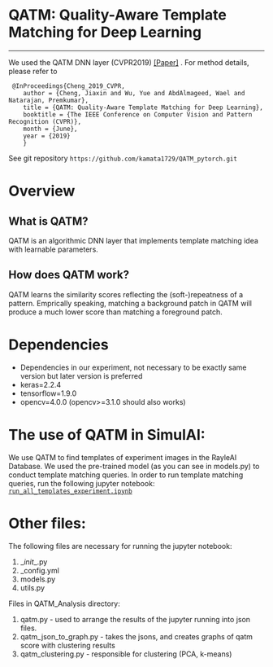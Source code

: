 # **QATM**: Quality-Aware Template Matching for Deep Learning


***
We used the QATM DNN layer (CVPR2019) [[Paper]](http://openaccess.thecvf.com/content_CVPR_2019/papers/Cheng_QATM_Quality-Aware_Template_Matching_for_Deep_Learning_CVPR_2019_paper.pdf)
. For method details, please refer to 

```
 @InProceedings{Cheng_2019_CVPR,
    author = {Cheng, Jiaxin and Wu, Yue and AbdAlmageed, Wael and Natarajan, Premkumar},
    title = {QATM: Quality-Aware Template Matching for Deep Learning},
    booktitle = {The IEEE Conference on Computer Vision and Pattern Recognition (CVPR)},
    month = {June},
    year = {2019}
    }

```
 
See git repository `https://github.com/kamata1729/QATM_pytorch.git`


# Overview
## What is QATM?
QATM is an algorithmic DNN layer that implements template matching idea with learnable parameters.

## How does QATM work?
QATM learns the similarity scores reflecting the (soft-)repeatness of a pattern. Emprically speaking, matching a background patch in QATM will produce a much lower score than matching a foreground patch. 


# Dependencies
- Dependencies in our experiment, not necessary to be exactly same version but later version is preferred
- keras=2.2.4
- tensorflow=1.9.0
- opencv=4.0.0 (opencv>=3.1.0 should also works)

# The use of QATM in SimulAI:
We use QATM to find templates of experiment images in the RayleAI Database. We used the pre-trained model (as you can see in models.py) to conduct template matching queries. 
In order to run template matching queries, run the following jupyter notebook:
[`run_all_templates_experiment.ipynb`](./run_all_templates_experiment.ipynb)

# Other files:

The following files are necessary for running the jupyter notebook:

1) \__init__.py
2) _config.yml
3) models.py
4) utils.py 


Files in QATM_Analysis directory:

1) qatm.py - used to arrange the results of the jupyter running into json files.
2) qatm_json_to_graph.py - takes the jsons, and creates graphs of qatm score with clustering results
3) qatm_clustering.py - responsible for clustering (PCA, k-means)
